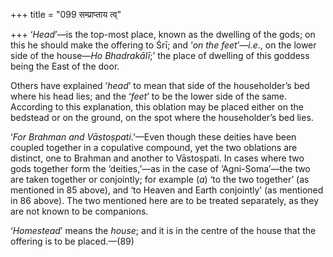 +++
title = "099 सम्प्राप्ताय त्व्"

+++
‘*Head*’—is the top-most place, known as the dwelling of the gods; on
this he should make the offering to Śrī; and ‘*on the feet*’—*i.e*., on
the lower side of the house—*Ho Bhadrakālī*;’ the place of dwelling of
this goddess being the East of the door.

Others have explained ‘*head*’ to mean that side of the householder’s
bed where his head lies; and the ‘*feet*’ to be the lower side of the
same. According to this explanation, this oblation may be placed either
on the bedstead or on the ground, on the spot where the householder’s
bed lies.

‘*For Brahman and Vāstoṣpati*.’—Even though these deities have been
coupled together in a copulative compound, yet the two oblations are
distinct, one to Brahman and another to Vāstoṣpati. In cases where two
gods together form the ‘deities,’—as in the case of ‘Agni-Soma’—the two
are taken together or conjointly; for example (*a*) ‘to the two
together’ (as mentioned in 85 above), and ‘to Heaven and Earth
conjointly’ (as mentioned in 86 above). The two mentioned here are to be
treated separately, as they are not known to be companions.

‘*Homestead*’ means the *house*; and it is in the centre of the house
that the offering is to be placed.—(89)


